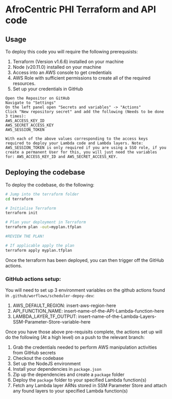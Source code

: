 # AfroCentric PHI Terraform and API code

## Usage

To deploy this code you will require the following prerequsists:
1. Terraform (Version v1.6.6) installed on your machine
2. Node (v20.11.0) installed on your machine
3. Access into an AWS console to get credentials
4. AWS Role with sufficient permissions to create all of the required resources.
5. Set up your credentials in GitHub
```
Open the Repositor on GitHub
Navigate to "Settings"
On the left panel open "Secrets and variables" -> "Actions"
Click "New repository secret" and add the following (Needs to be done 3 times):
AWS_ACCESS_KEY_ID
AWS_SECRET_ACCESS_KEY
AWS_SESSION_TOKEN

With each of the above values corresponding to the access keys required to deploy your Lambda code and Lambda layers. Note: AWS_SESSION_TOKEN is only required if you are using a SSO role, if you create a permanent User for this, you will just need the variables for: AWS_ACCESS_KEY_ID and AWS_SECRET_ACCESS_KEY.
```


## Deploying the codebase
To deploy the codebase, do the following:
```bash
# Jump into the terraform folder
cd terraform

# Initialise Terraform
terraform init

# Plan your deployment in Terraform
terraform plan -out=myplan.tfplan

#REVIEW THE PLAN!

# If applicable apply the plan
terraform apply myplan.tfplan
```

Once the terraform has been deployed, you can then trigger off the GitHub actions.

### GitHub actions setup:
You will need to set up 3 environment variables on the github actions found in `.github/worflows/scheduler-depoy-dev`:

1. AWS_DEFAULT_REGION: insert-aws-region-here
2. API_FUNCTION_NAME: insert-name-of-the-API-Lambda-function-here
3. LAMBDA_LAYER_TF_OUTPUT: insert-name-of-the-Lambda-Layers-SSM-Parameter-Store-variable-here

Once you have those above pre-requisits complete, the actions set up will do the following (At a high level) on a push to the relevant branch:
1. Grab the credentials needed to perform AWS manipulation activities from GitHub secrets
2. Checkout the codebase
3. Set up the NodeJS environment
4. Install your dependencies in `package.json`
5. Zip up the dependencies and create a `package` folder
6. Deploy the `package` folder to your specified Lambda function(s)
7. Fetch any Lambda layer ARNs stored in SSM Parameter Store and attach any found layers to your specified Lambda function(s)